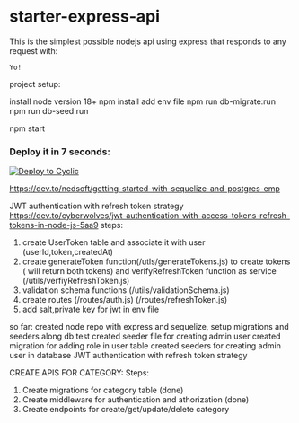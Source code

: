 # starter-express-api

This is the simplest possible nodejs api using express that responds to any request with: 
```
Yo!
```
project setup:

install node version 18+
npm install 
add env file
npm run db-migrate:run
npm run db-seed:run

npm start

### Deploy it in 7 seconds: 

[![Deploy to Cyclic](https://deploy.cyclic.app/button.svg)](https://deploy.cyclic.app/)

https://dev.to/nedsoft/getting-started-with-sequelize-and-postgres-emp

 
JWT authentication with refresh token strategy
https://dev.to/cyberwolves/jwt-authentication-with-access-tokens-refresh-tokens-in-node-js-5aa9
steps: 
1) create UserToken table and associate it with user (userId,token,createdAt)
2) create generateToken function(/utls/generateTokens.js) to create tokens ( will return both tokens) and verifyRefreshToken function as service (/utils/verfiyRefreshToken.js)
3) validation schema functions (/utils/validationSchema.js)
4) create routes (/routes/auth.js) (/routes/refreshToken.js)
5) add salt,private key for jwt in env file

so far:
created node repo with express and sequelize, setup migrations and seeders along db test
created seeder file for creating admin user
created migration for adding role in user table
created seeders for creating admin user in database
JWT authentication with refresh token strategy

CREATE APIS FOR CATEGORY:
Steps:
1) Create migrations for category table (done)
2) Create middleware for authentication and athorization (done)
3) Create endpoints for create/get/update/delete category

